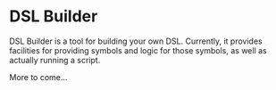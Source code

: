 # DSL Builder

DSL Builder is a tool for building your own DSL. Currently, it provides facilities for providing symbols and logic for those symbols, as well as actually running a script.

More to come...